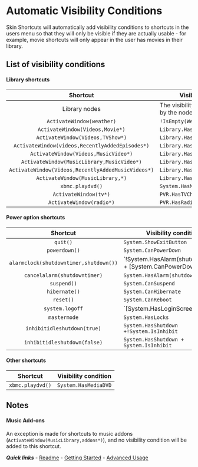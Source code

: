 # Automatic Visibility Conditions

Skin Shortcuts will automatically add visibility conditions to shortcuts in the users menu so that they will only be visible if they are actually usable - for example, movie shortcuts will only appear in the user has movies in their library.

## List of visibility conditions

#### Library shortcuts

| Shortcut | Visibility condition |
| :------: | -------------------- |
| Library nodes | The visibility condition specified by the node |
| `ActivateWindow(weather)` | `!IsEmpty(Weather.Plugin)` |
| `ActivateWindow(Videos,Movie*)` | `Library.HasContent(Movies)` |
| `ActivateWindow(Videos,TVShow*)` | `Library.HasContent(TVShows)` |
| `ActivateWindow(videos,RecentlyAddedEpisodes*)` | `Library.HasContent(TVShows)` |
| `ActivateWindow(Videos,MusicVideo*)` | `Library.HasContent(MusicVideos)` |
| `ActivateWindow(MusicLibrary,MusicVideo*)` | `Library.HasContent(MusicVideos)` |
| `ActivateWindow(Videos,RecentlyAddedMusicVideos*)` | `Library.HasContent(MusicVideos)` |
| `ActivateWindow(MusicLibrary,*)` | `Library.HasContent(Music)` |
| `xbmc.playdvd()` | `System.HasMediaDVD` |
| `ActivateWindow(tv*)` | `PVR.HasTVChannels` |
| `ActivateWindow(radio*)` | `PVR.HasRadioChannels` |

#### Power option shortcuts

| Shortcut | Visibility condition |
| :------: | -------------------- |
| `quit()` | `System.ShowExitButton` |
| `powerdown()` | `System.CanPowerDown` |
| `alarmclock(shutdowntimer,shutdown())` | `!System.HasAlarm(shutdowntimer) + [System.CanPowerDown | System.CanSuspend | System.CanHibernate]` |
| `cancelalarm(shutdowntimer)` | `System.HasAlarm(shutdowntimer)` |
| `suspend()` | `System.CanSuspend` |
| `hibernate()` | `System.CanHibernate` |
| `reset()` | `System.CanReboot` |
| `system.logoff` | `[System.HasLoginScreen | IntegerGreaterThan(System.ProfileCount,1)] + System.Loggedon` |
| `mastermode` | `System.HasLocks` |
| `inhibitidleshutdown(true)` | `System.HasShutdown +!System.IsInhibit` |
| `inhibitidleshutdown(false)` | `System.HasShutdown + System.IsInhibit` |

#### Other shortcuts

| Shortcut | Visibility condition |
| :------: | -------------------- |
| `xbmc.playdvd()` | `System.HasMediaDVD` |


## Notes

#### Music Add-ons

An exception is made for shortcuts to music addons (`ActivateWindow(MusicLibrary,addons*)`), and no visibility condition will be added to this shortcut.

***Quick links*** - [Readme](../../../README.md) - [Getting Started](../started/Getting%20Started.md) - [Advanced Usage](../advanced/Advanced%20Usage.md)